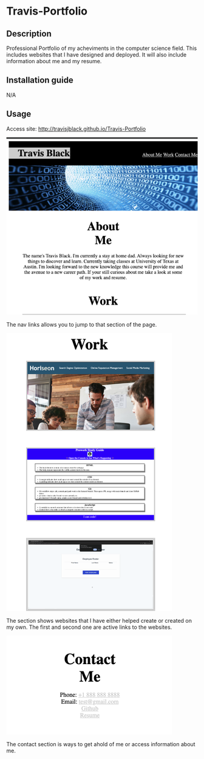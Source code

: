 # Travis-Portfolio

## Description

Professional Portfolio of my acheviments in the computer science field. This includes websites that I have designed and deployed. It will also include information about me and my resume.

## Installation guide

N/A

## Usage

Access site: http://travisjblack.github.io/Travis-Portfolio

![Screenshot of webpage](./assets/images/ScreenshotTop.png) 

The nav links allows you to jump to that section of the page.

![Screenshot of webpage](./assets/images/screenshotWork.png) 

The section shows websites that I have either helped create or created on my own. The first and second one are active links to the websites.

![Screenshot of webpage](./assets/images/screenshotContact.png) 

The contact section is ways to get ahold of me or access information about me. 
